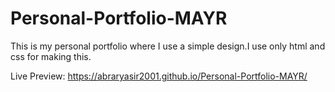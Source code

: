 # Personal-Portfolio-MAYR
This is my personal portfolio where I use a simple design.I use only html and css for making this.


Live Preview: https://abraryasir2001.github.io/Personal-Portfolio-MAYR/
